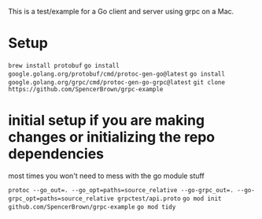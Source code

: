 This is a test/example for a Go client and server using grpc on a Mac.

# Setup

`brew install protobuf`
`go install google.golang.org/protobuf/cmd/protoc-gen-go@latest`
`go install google.golang.org/grpc/cmd/protoc-gen-go-grpc@latest`
`git clone https://github.com/SpencerBrown/grpc-example`

# initial setup if you are making changes or initializing the repo dependencies

most times you won't need to mess with the go module stuff

`protoc --go_out=. --go_opt=paths=source_relative --go-grpc_out=. --go-grpc_opt=paths=source_relative grpctest/api.proto`
`go mod init github.com/SpencerBrown/grpc-example`
`go mod tidy`

